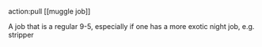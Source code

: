 action:pull [[muggle job]]

A job that is a regular 9-5, especially if one has a more exotic night job, e.g. stripper